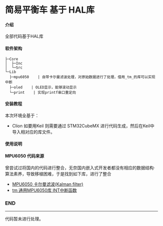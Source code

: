 # 简易平衡车 基于 HAL库

#### 介绍
 全部代码基于HAL库

#### 软件架构

```
├─Core
│  ├─Inc
│  └─Src
└─Lib
  ├─mpu6050    | 自带卡尔曼滤波处理，对原始数据进行了处理，借用_tm_的库可以实现中断
  ├─oled    | OLED显示，能够滚动显示
  └─print    | 实现printf串口重定向
```

#### 安装教程
本次环境全基于：
- Clion
如要用Keil 则需要通过 STM32CubeMX 进行代码生成，然后在Keil中导入相对应的库文件。

#### 使用说明

#### MPU6050 代码来源
曾尝试过将国内的代码进行整合，无奈国内嵌入式开发者都没有相应的数据结构·算法素养，导致移植困难，于是找到如下库，进行了整合
- [MPU6050 卡尔曼滤波(Kalman filter)](https://github.com/leech001/MPU6050)
- [tm 通用MPU6050库 INT中断函数](https://github.com/MaJerle/stm32fxxx-hal-libraries)

### END
---
代码暂未进行处理。
